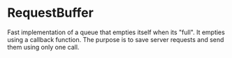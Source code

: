 # RequestBuffer
Fast implementation of a queue that empties itself when its "full". It empties using a callback function. The purpose is to save server requests and send them using only one call.
